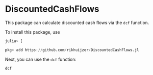 # DiscountedCashFlows

This package can calculate discounted cash flows via the `dcf` function.

To install this package, use
```julia
julia> ]

pkg> add https://github.com/rikhuijzer/DiscountedCashFlows.jl
```

Next, you can use the `dcf` function:

```@docs
dcf
```

